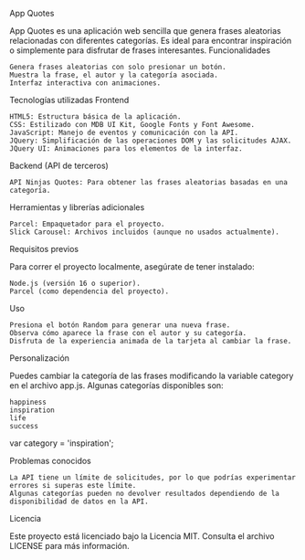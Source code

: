 App Quotes

App Quotes es una aplicación web sencilla que genera frases aleatorias relacionadas con diferentes categorías. Es ideal para encontrar inspiración o simplemente para disfrutar de frases interesantes.
Funcionalidades

    Genera frases aleatorias con solo presionar un botón.
    Muestra la frase, el autor y la categoría asociada.
    Interfaz interactiva con animaciones.

Tecnologías utilizadas
Frontend

    HTML5: Estructura básica de la aplicación.
    CSS: Estilizado con MDB UI Kit, Google Fonts y Font Awesome.
    JavaScript: Manejo de eventos y comunicación con la API.
    JQuery: Simplificación de las operaciones DOM y las solicitudes AJAX.
    JQuery UI: Animaciones para los elementos de la interfaz.

Backend (API de terceros)

    API Ninjas Quotes: Para obtener las frases aleatorias basadas en una categoría.

Herramientas y librerías adicionales

    Parcel: Empaquetador para el proyecto.
    Slick Carousel: Archivos incluidos (aunque no usados actualmente).

Requisitos previos

Para correr el proyecto localmente, asegúrate de tener instalado:

    Node.js (versión 16 o superior).
    Parcel (como dependencia del proyecto).

Uso

    Presiona el botón Random para generar una nueva frase.
    Observa cómo aparece la frase con el autor y su categoría.
    Disfruta de la experiencia animada de la tarjeta al cambiar la frase.

Personalización

Puedes cambiar la categoría de las frases modificando la variable category en el archivo app.js. Algunas categorías disponibles son:

    happiness
    inspiration
    life
    success

   var category = 'inspiration';

Problemas conocidos

    La API tiene un límite de solicitudes, por lo que podrías experimentar errores si superas este límite.
    Algunas categorías pueden no devolver resultados dependiendo de la disponibilidad de datos en la API.

Licencia

Este proyecto está licenciado bajo la Licencia MIT. Consulta el archivo LICENSE para más información.  
 
